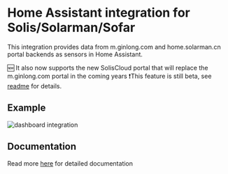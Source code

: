 # Home Assistant integration for Solis/Solarman/Sofar
This integration provides data from m.ginlong.com and home.solarman.cn portal backends as sensors in Home Assistant.

:new: It also now supports the new SolisCloud portal that will replace the m.ginlong.com portal in the coming years 
❗This feature is still beta, see [readme](./README.md) for details.

## Example
![dashboard integration](https://github.com/hultenvp/solis-sensor/blob/master/image/energy_dashboard_integration.GIF)
## Documentation
Read more [here](./README.md) for detailed documentation
